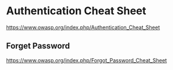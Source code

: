 # Authentication Cheat Sheet

https://www.owasp.org/index.php/Authentication_Cheat_Sheet

## Forget Password

https://www.owasp.org/index.php/Forgot_Password_Cheat_Sheet